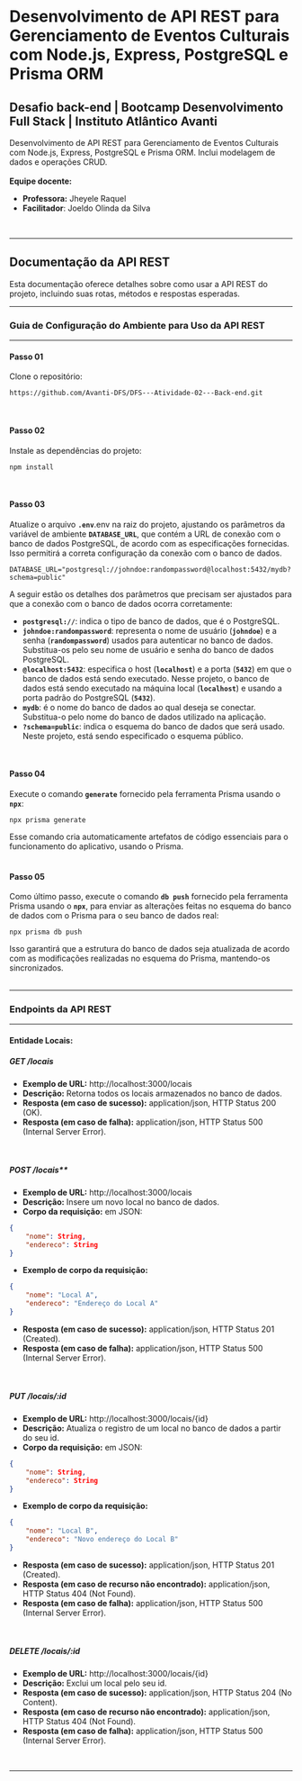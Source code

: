 # Desenvolvimento de API REST para Gerenciamento de Eventos Culturais com Node.js, Express, PostgreSQL e Prisma ORM
## Desafio back-end | Bootcamp Desenvolvimento Full Stack | Instituto Atlântico Avanti
Desenvolvimento de API REST para Gerenciamento de Eventos Culturais com Node.js, Express, PostgreSQL e Prisma ORM. Inclui modelagem de dados e operações CRUD.  
<br>
**Equipe docente:**  
- **Professora:** Jheyele Raquel  
- **Facilitador**: Joeldo Olinda da Silva
<br>

___

## Documentação da API REST
Esta documentação oferece detalhes sobre como usar a API REST do projeto, incluindo suas rotas, métodos e respostas esperadas.

***

### Guia de Configuração do Ambiente para Uso da API REST

___

#### Passo 01
Clone o repositório:  
```
https://github.com/Avanti-DFS/DFS---Atividade-02---Back-end.git
```
<br>

#### Passo 02
Instale as dependências do projeto:  
```
npm install
```
<br>

#### Passo 03
Atualize o arquivo **`.env`**.env na raiz do projeto, ajustando os parâmetros da variável de ambiente **`DATABASE_URL`**, que contém a URL de conexão com o banco de dados PostgreSQL, de acordo com as especificações fornecidas. Isso permitirá a correta configuração da conexão com o banco de dados.
```
DATABASE_URL="postgresql://johndoe:randompassword@localhost:5432/mydb?schema=public"
```
A seguir estão os detalhes dos parâmetros que precisam ser ajustados para que a conexão com o banco de dados ocorra corretamente:  
- **`postgresql://`**: indica o tipo de banco de dados, que é o PostgreSQL.
- **`johndoe:randompassword`**: representa o nome de usuário (**`johndoe`**) e a senha (**`randompassword`**) usados para autenticar no banco de dados. Substitua-os pelo seu nome de usuário e senha do banco de dados PostgreSQL.
- **`@localhost:5432`**: especifica o host (**`localhost`**) e a porta (**`5432`**) em que o banco de dados está sendo executado. Nesse projeto, o banco de dados está sendo executado na máquina local (**`localhost`**) e usando a porta padrão do PostgreSQL (**`5432`**).
- **`mydb`**: é o nome do banco de dados ao qual deseja se conectar. Substitua-o pelo nome do banco de dados utilizado na aplicação.
- **`?schema=public`**: indica o esquema do banco de dados que será usado. Neste projeto, está sendo especificado o esquema público.  
<br>

#### Passo 04
Execute o comando **`generate`** fornecido pela ferramenta Prisma usando o **`npx`**:  
```
npx prisma generate
```
Esse comando cria automaticamente artefatos de código essenciais para o funcionamento do aplicativo, usando o Prisma.  
<br>

#### Passo 05
Como último passo, execute o comando **`db push`** fornecido pela ferramenta Prisma usando o **`npx`**, para enviar as alterações feitas no esquema do banco de dados com o Prisma para o seu banco de dados real:
```
npx prisma db push
```
Isso garantirá que a estrutura do banco de dados seja atualizada de acordo com as modificações realizadas no esquema do Prisma, mantendo-os sincronizados.  
<br>

___

### Endpoints da API REST

___

#### Entidade Locais:  
##### GET /locais
- **Exemplo de URL:** http://localhost:3000/locais
- **Descrição:** Retorna todos os locais armazenados no banco de dados.
- **Resposta (em caso de sucesso):** application/json, HTTP Status 200 (OK).
- **Resposta (em caso de falha):** application/json, HTTP Status 500 (Internal Server Error).
<br>

##### POST /locais**
- **Exemplo de URL:** http://localhost:3000/locais
- **Descrição:** Insere um novo local no banco de dados.
- **Corpo da requisição:** em JSON:
```json
{
    "nome": String,
    "endereco": String
}
```
- **Exemplo de corpo da requisição:**
```json
{
    "nome": "Local A",
    "endereco": "Endereço do Local A"
}
```
- **Resposta (em caso de sucesso):** application/json, HTTP Status 201 (Created).
- **Resposta (em caso de falha):** application/json, HTTP Status 500 (Internal Server Error).
<br>

##### PUT /locais/:id

- **Exemplo de URL:** http://localhost:3000/locais/{id}
- **Descrição:** Atualiza o registro de um local no banco de dados a partir do seu id.
- **Corpo da requisição:** em JSON:
```json
{
    "nome": String,
    "endereco": String
}
```
- **Exemplo de corpo da requisição:**
```json
{
    "nome": "Local B",
    "endereco": "Novo endereço do Local B"
}
```
- **Resposta (em caso de sucesso):** application/json, HTTP Status 201 (Created).
- **Resposta (em caso de recurso não encontrado):** application/json, HTTP Status 404 (Not Found).
- **Resposta (em caso de falha):** application/json, HTTP Status 500 (Internal Server Error).
<br>

##### DELETE /locais/:id
- **Exemplo de URL:** http://localhost:3000/locais/{id}
- **Descrição:** Exclui um local pelo seu id.
- **Resposta (em caso de sucesso):** application/json, HTTP Status 204 (No Content).
- **Resposta (em caso de recurso não encontrado):** application/json, HTTP Status 404 (Not Found).
- **Resposta (em caso de falha):** application/json, HTTP Status 500 (Internal Server Error).
<br>

___








